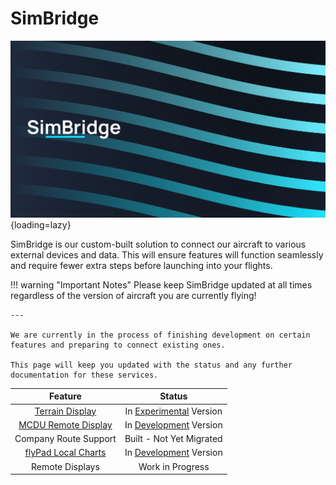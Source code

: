 <link rel="stylesheet" href="../../stylesheets/toc-tables.css">
<style>
    .md-typeset h1 {
        display: none;
    }
</style>

# SimBridge

![SimBridge banner](assets/simbridge/simbridge.png){loading=lazy}

SimBridge is our custom-built solution to connect our aircraft to various external devices and data. This will ensure features will function seamlessly and 
require fewer extra steps before launching into your flights.



!!! warning "Important Notes"
    Please keep SimBridge updated at all times regardless of the version of aircraft you are currently flying!
    
    ---

    We are currently in the process of finishing development on certain features and preparing to connect existing ones. 
    
    This page will keep you updated with the status and any further documentation for these services.

|                                      Feature                                       |                                         Status                                          |
|:----------------------------------------------------------------------------------:|:---------------------------------------------------------------------------------------:|
|                           [Terrain Display](terrain.md)                            |                 In [Experimental](../fbw-a32nx/support/exp.md) Version                  |
|               [MCDU Remote Display](remote-displays/remote-mcdu.md)                | In [Development](../fbw-a32nx/fbw-versions.md#development-version-recommended) Version  |
|                               Company Route Support                                |                                Built - Not Yet Migrated                                 |
| [flyPad Local Charts](../fbw-a32nx/feature-guides/flypados3/charts.md#local-files) | In [Development](../fbw-a32nx/fbw-versions.md#development-version-recommended) Version  |
|                                  Remote Displays                                   |                                    Work in Progress                                     |


